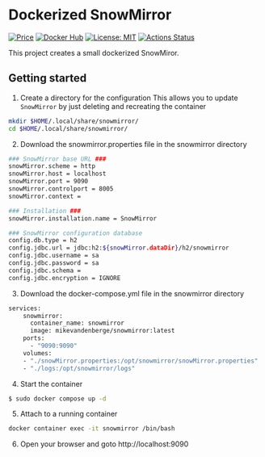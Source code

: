# Dockerized SnowMirror

[![Price](https://img.shields.io/badge/price-FREE-0098f7.svg)](https://github.com/obsidiandynamics/kafdrop/blob/master/LICENSE)
[![Docker Hub](https://shields.io/docker/pulls/mikevandenberge/snowmirror)](https://hub.docker.com/u/mikevandenberge/)
[![License: MIT](https://img.shields.io/badge/License-MIT-blue.svg)](https://github.com/mikevdberge/snowmirror-docker/blob/master/LICENSE)
[![Actions Status](https://github.com/mikevdberge/snowmirror-docker/workflows/Release%20production%20version/badge.svg)](https://github.com/mikevdberge/snowmirror-docker/actions)    

This project creates a small dockerized SnowMiror.

## Getting started

1. Create a directory for the configuration
This allows you to update `SnowMirror` by just deleting and recreating the container

```bash
mkdir $HOME/.local/share/snowmirror/
cd $HOME/.local/share/snowmirror/
```
2. Download the snowmirror.properties file in the snowmirror directory
```bash
### SnowMirror base URL ###
snowMirror.scheme = http
snowMirror.host = localhost
snowMirror.port = 9090
snowMirror.controlport = 8005
snowMirror.context =

### Installation ###
snowMirror.installation.name = SnowMirror

### SnowMirror configuration database
config.db.type = h2
config.jdbc.url = jdbc:h2:${snowMirror.dataDir}/h2/snowmirror
config.jdbc.username = sa
config.jdbc.password = sa
config.jdbc.schema =
config.jdbc.encryption = IGNORE
```
3. Download the docker-compose.yml file in the snowmirror directory
```bash
services:
    snowmirror:
      container_name: snowmirror
      image: mikevandenberge/snowmirror:latest
    ports:
      - "9090:9090"
    volumes:
    - "./snowMirror.properties:/opt/snowmirror/snowMirror.properties"
    - "./logs:/opt/snowmirror/logs"
```
4. Start the container

```bash
$ sudo docker compose up -d
```

5. Attach to a running container
```bash
docker container exec -it snowmirror /bin/bash
```
6. Open your browser and goto http://localhost:9090

